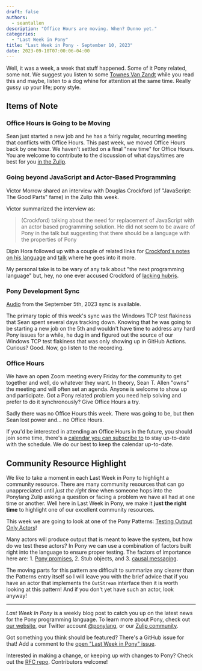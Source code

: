 ```yaml
---
draft: false
authors:
  - seantallen
description: "Office Hours are moving. When? Dunno yet."
categories:
  - "Last Week in Pony"
title: "Last Week in Pony - September 10, 2023"
date: 2023-09-10T07:00:06-04:00
---
```


Well, it was a week, a week that stuff happened. Some of it Pony related, some not. We suggest you listen to some [Townes Van Zandt](https://www.youtube.com/watch?v=bZqN0km-pJg) while you read this and maybe, listen to a dog whine for attention at the same time. Really gussy up your life; pony style.

<!-- more -->

## Items of Note

### Office Hours is Going to be Moving

Sean just started a new job and he has a fairly regular, recurring meeting that conflicts with Office Hours. This past week, we moved Office Hours back by one hour. We haven't settled on a final "new time" for Office Hours. You are welcome to contribute to the discussion of what days/times are best for you [in the Zulip](https://ponylang.zulipchat.com/#narrow/stream/189934-general/topic/Office.20hours.20-.20need.20to.20change.20the.20time).

### Going beyond JavaScript and Actor-Based Programming

Victor Morrow shared an interview with Douglas Crockford (of "JavaScript: The Good Parts" fame) in the Zulip this week.

Victor summarized the interview as:

> (Crockford) talking about the need for replacement of JavaScript with an actor based programming solution. He did not seem to be aware of Pony in the talk but suggesting that there should be a language with the properties of Pony

Dipin Hora followed up with a couple of related links for [Crockford's notes on his language](https://www.crockford.com/misty/) and [talk](https://www.youtube.com/watch?v=R2idkNdKqpQ) where he goes into it more.

My personal take is to be wary of any talk about "the next programming language" but, hey, no one ever accused Crockford of [lacking hubris](https://www.youtube.com/watch?v=g4-3TPjRoSQ).

### Pony Development Sync

[Audio](https://sync-recordings.ponylang.io/r/2023_09_05.m4a) from the September 5th, 2023 sync is available.

The primary topic of this week's sync was the Windows TCP test flakiness that Sean spent several days tracking down. Knowing that he was going to be starting a new job on the 5th and wouldn't have time to address any hard Pony issues for a while, he dug in and figured out the source of our Windows TCP test flakiness that was only showing up in GitHub Actions. Curious? Good. Now, go listen to the recording.

### Office Hours

We have an open Zoom meeting every Friday for the community to get together and well, do whatever they want. In theory, Sean T. Allen "owns" the meeting and will often set an agenda. Anyone is welcome to show up and participate. Got a Pony related problem you need help solving and prefer to do it synchronously? Give Office Hours a try.

Sadly there was no Office Hours this week. There was going to be, but then Sean lost power and... no Office Hours.

If you'd be interested in attending an Office Hours in the future, you should join some time, there's a [calendar you can subscribe to](https://calendar.google.com/calendar/ical/4465e68ae24131ae00461a40893f2637a2c9ac510e311a44ff78680e2f183ce3%40group.calendar.google.com/public/basic.ics) to stay up-to-date with the schedule. We do our best to keep the calendar up-to-date.

## Community Resource Highlight

We like to take a moment in each Last Week in Pony to highlight a community resource. There are many community resources that can go unappreciated until _just the right time_ when someone hops into the Ponylang Zulip asking a question or facing a problem we have all had at one time or another. Well here in Last Week in Pony, we make it **just the right time** to highlight one of our excellent community resources.

This week we are going to look at one of the Pony Patterns: [Testing Output Only Actors](https://patterns.ponylang.io/testing/output-only-actors)!

Many actors will produce output that is meant to leave the system, but how do we test these actors? In Pony we can use a combination of factors built right into the language to ensure proper testing. The factors of importance here are: 1. [Pony promises](https://stdlib.ponylang.io/promises--index/), 2. Stub objects, and 3. [causal messaging](https://www.ponylang.io/faq/#causal-messaging).

The moving parts for this pattern are difficult to summarize any clearer than the Patterns entry itself so I will leave you with the brief advice that if you have an actor that implements the `OutStream` interface then it is worth looking at this pattern! And if you don't yet have such an actor, look anyway!

---

_Last Week In Pony_ is a weekly blog post to catch you up on the latest news for the Pony programming language. To learn more about Pony, check out [our website](https://ponylang.io), our Twitter account [@ponylang](https://twitter.com/ponylang), or our [Zulip community](https://ponylang.zulipchat.com).

Got something you think should be featured? There's a GitHub issue for that! Add a comment to the [open "Last Week in Pony" issue](https://github.com/ponylang/ponylang.github.io/issues?q=is%3Aissue+is%3Aopen+label%3Alast-week-in-pony).

Interested in making a change, or keeping up with changes to Pony? Check out the [RFC repo](https://github.com/ponylang/rfcs). Contributors welcome!
